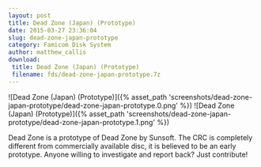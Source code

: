 ```yaml
---
layout: post
title: Dead Zone (Japan) (Prototype)
date: 2015-03-27 23:36:04
slug: dead-zone-japan-prototype
category: Famicom Disk System
author: matthew_callis
download:
 title: Dead Zone (Japan) (Prototype)
 filename: fds/dead-zone-japan-prototype.7z
---
```


![Dead Zone (Japan) (Prototype)]({% asset_path 'screenshots/dead-zone-japan-prototype/dead-zone-japan-prototype.0.png' %})
![Dead Zone (Japan) (Prototype)]({% asset_path 'screenshots/dead-zone-japan-prototype/dead-zone-japan-prototype.1.png' %})

Dead Zone is a prototype of Dead Zone by Sunsoft. The CRC is completely different from commercially available disc, it is believed to be an early prototype. Anyone willing to investigate and report back? Just contribute!
